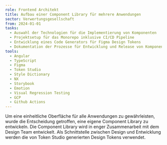 ```yaml
---
role: Frontend Architekt
title: Aufbau einer Component Library für mehrere Anwendungen
sector: Verwertungsgesellschaft
from: 2024-01-01
tasks:
  - Auswahl der Technologien für die Implementierung von Komponenten
  - Projektsetup für das Monorepo inklusive CI/CD Pipeline
  - Entwicklung eines Code Generators für Figma Design Tokens
  - Dokumentation der Prozesse für Entwicklung und Release von Komponenten
tools:
  - Angular
  - TypeScript
  - Figma
  - Token Studio
  - Style Dictionary
  - NX
  - Storybook
  - Emotion
  - Visual Regression Testing
  - GCP
  - Github Actions
---
```


Um eine einheitliche Oberfläche für alle Anwendungen zu gewährleisten, wurde die Entscheidung getroffen, eine eigene
Component Library zu entwickeln. Die Component Library wird in enger Zusammenarbeit mit dem Design Team entwickelt. Als
Schnittstelle zwischen Design und Entwicklung werden die von Token Studio generierten Design Tokens verwendet.
